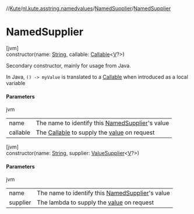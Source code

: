 //[Kute](../../../index.md)/[nl.kute.asstring.namedvalues](../index.md)/[NamedSupplier](index.md)/[NamedSupplier](-named-supplier.md)

# NamedSupplier

[jvm]\
constructor(name: [String](https://kotlinlang.org/api/latest/jvm/stdlib/kotlin/-string/index.html), callable: [Callable](https://docs.oracle.com/javase/8/docs/api/java/util/concurrent/Callable.html)&lt;[V](index.md)?&gt;)

Secondary constructor, mainly for usage from Java.

In Java, `() -> myValue` is translated to a [Callable](https://docs.oracle.com/javase/8/docs/api/java/util/concurrent/Callable.html) when introduced as a local variable

#### Parameters

jvm

| | |
|---|---|
| name | The name to identify this [NamedSupplier](index.md)'s value |
| callable | The [Callable](https://docs.oracle.com/javase/8/docs/api/java/util/concurrent/Callable.html) to supply the [value](value.md) on request |

[jvm]\
constructor(name: [String](https://kotlinlang.org/api/latest/jvm/stdlib/kotlin/-string/index.html), supplier: [ValueSupplier](../-value-supplier/index.md)&lt;[V](index.md)?&gt;)

#### Parameters

jvm

| | |
|---|---|
| name | The name to identify this [NamedSupplier](index.md)'s value |
| supplier | The lambda to supply the [value](value.md) on request |
